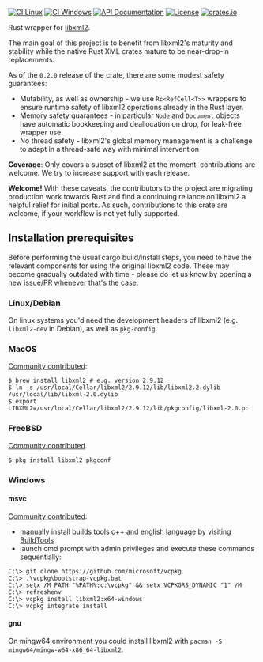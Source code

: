 [![CI Linux](https://github.com/KWARC/rust-libxml/actions/workflows/CI.yml/badge.svg?branch=master)](https://github.com/KWARC/rust-libxml/actions/workflows/CI.yml)
[![CI Windows](https://github.com/KWARC/rust-libxml/actions/workflows/windows.yml/badge.svg?branch=master)](https://github.com/KWARC/rust-libxml/actions/workflows/windows.yml)
[![API Documentation](https://img.shields.io/badge/docs-API-blue.svg)](http://KWARC.github.io/rust-libxml/libxml/index.html)
[![License](http://img.shields.io/badge/license-MIT-blue.svg)](https://raw.githubusercontent.com/KWARC/rust-libxml/master/LICENSE)
[![crates.io](https://img.shields.io/crates/v/libxml.svg)](https://crates.io/crates/libxml)

Rust wrapper for [libxml2](http://xmlsoft.org/).

The main goal of this project is to benefit from libxml2's maturity and stability while the native Rust XML crates mature to be near-drop-in replacements.

As of the `0.2.0` release of the crate, there are some modest safety guarantees:

 * Mutability, as well as ownership - we use `Rc<RefCell<T>>` wrappers to ensure runtime safety of libxml2 operations already in the Rust layer.
 * Memory safety guarantees - in particular `Node` and `Document` objects have automatic bookkeeping and deallocation on drop, for leak-free wrapper use.
 * No thread safety - libxml2's global memory management is a challenge to adapt in a thread-safe way with minimal intervention

**Coverage**: Only covers a subset of libxml2 at the moment, contributions are welcome. We try to increase support with each release.

**Welcome!** With these caveats, the contributors to the project are migrating production work towards Rust and find a continuing reliance on libxml2 a helpful relief for initial ports. As such, contributions to this crate are welcome, if your workflow is not yet fully supported.

## Installation prerequisites

Before performing the usual cargo build/install steps, you need to have the relevant components for using the original libxml2 code. These may become gradually outdated with time - please do let us know by opening a new issue/PR whenever that's the case.

### Linux/Debian

On linux systems you'd need the development headers of libxml2 (e.g. `libxml2-dev` in Debian), as well as `pkg-config`.

### MacOS
[Community contributed](https://github.com/KWARC/rust-libxml/issues/88#issuecomment-890876895):

```
$ brew install libxml2 # e.g. version 2.9.12 
$ ln -s /usr/local/Cellar/libxml2/2.9.12/lib/libxml2.2.dylib /usr/local/lib/libxml-2.0.dylib
$ export LIBXML2=/usr/local/Cellar/libxml2/2.9.12/lib/pkgconfig/libxml-2.0.pc
```

### FreeBSD
[Community contributed](https://github.com/KWARC/rust-libxml/issues/130#issuecomment-1976348349)

```
$ pkg install libxml2 pkgconf
```

### Windows

#### msvc

[Community contributed](https://github.com/KWARC/rust-libxml/issues/81#issuecomment-760364976):

* manually install builds tools c++ and english language by visiting [BuildTools](https://visualstudio.microsoft.com/fr/thank-you-downloading-visual-studio/?sku=BuildTools&rel=16)
* launch cmd prompt with admin privileges and execute these commands sequentially:
```
C:\> git clone https://github.com/microsoft/vcpkg
C:\> .\vcpkg\bootstrap-vcpkg.bat
C:\> setx /M PATH "%PATH%;c:\vcpkg" && setx VCPKGRS_DYNAMIC "1" /M
C:\> refreshenv
C:\> vcpkg install libxml2:x64-windows
C:\> vcpkg integrate install
```

#### gnu

On mingw64 environment you could install libxml2 with `pacman -S mingw64/mingw-w64-x86_64-libxml2`.